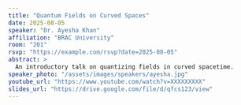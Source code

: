 ```yaml
---
title: "Quantum Fields on Curved Spaces"
date: 2025-08-05
speaker: "Dr. Ayesha Khan"
affiliation: "BRAC University"
room: "201"
rsvp: "https://example.com/rsvp?date=2025-08-05"
abstract: >
  An introductory talk on quantizing fields in curved spacetime.
speaker_photo: "/assets/images/speakers/ayesha.jpg"
youtube_url: "https://www.youtube.com/watch?v=XXXXXXXXX"
slides_url: "https://drive.google.com/file/d/qfcs123/view"
---
```

